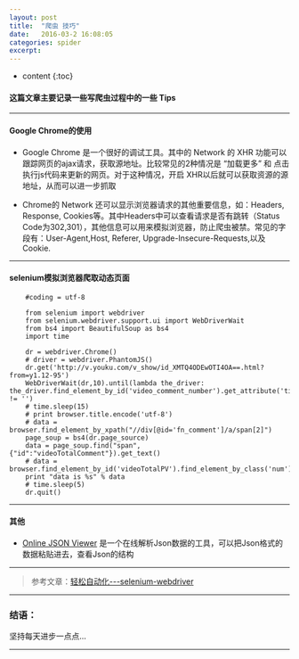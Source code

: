 ```yaml
---
layout: post
title:  "爬虫 技巧"
date:   2016-03-2 16:08:05
categories: spider
excerpt: 
---
```


* content
{:toc}

#### 这篇文章主要记录一些写爬虫过程中的一些 Tips

---

#### Google Chrome的使用

* Google Chrome 是一个很好的调试工具。其中的 Network 的 XHR 功能可以跟踪网页的ajax请求，获取源地址。比较常见的2种情况是 “加载更多” 和 点击执行js代码来更新的网页。对于这种情况，开启 XHR以后就可以获取资源的源地址，从而可以进一步抓取

* Chrome的 Network  还可以显示浏览器请求的其他重要信息，如：Headers, Response, Cookies等。其中Headers中可以查看请求是否有跳转（Status Code为302,301），其他信息可以用来模拟浏览器，防止爬虫被禁。常见的字段有：User-Agent,Host, Referer, Upgrade-Insecure-Requests,以及Cookie.

---

#### selenium模拟浏览器爬取动态页面

        #coding = utf-8

        from selenium import webdriver
        from selenium.webdriver.support.ui import WebDriverWait
        from bs4 import BeautifulSoup as bs4
        import time

        dr = webdriver.Chrome()
        # driver = webdriver.PhantomJS()
        dr.get('http://v.youku.com/v_show/id_XMTQ4ODEwOTI4OA==.html?from=y1.12-95')
        WebDriverWait(dr,10).until(lambda the_driver: the_driver.find_element_by_id('video_comment_number').get_attribute('title') != '')
        # time.sleep(15)
        # print browser.title.encode('utf-8')
        # data = browser.find_element_by_xpath("//div[@id='fn_comment']/a/span[2]")
        page_soup = bs4(dr.page_source)
        data = page_soup.find("span", {"id":"videoTotalComment"}).get_text()
        # data = browser.find_element_by_id('videoTotalPV').find_element_by_class('num').text
        print "data is %s" % data
        # time.sleep(5)
        dr.quit()

---

#### 其他

* [Online JSON Viewer](http://jsonviewer.stack.hu/) 是一个在线解析Json数据的工具，可以把Json格式的数据粘贴进去，查看Json的结构
  
---


> 参考文章：[轻松自动化---selenium-webdriver](http://www.cnblogs.com/fnng/p/3193955.html)

---

### 结语：

坚持每天进步一点点...

---